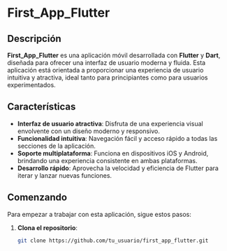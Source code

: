 # First_App_Flutter

## Descripción

**First_App_Flutter** es una aplicación móvil desarrollada con **Flutter** y **Dart**, diseñada para ofrecer una interfaz de usuario moderna y fluida. Esta aplicación está orientada a proporcionar una experiencia de usuario intuitiva y atractiva, ideal tanto para principiantes como para usuarios experimentados.

## Características

- **Interfaz de usuario atractiva**: Disfruta de una experiencia visual envolvente con un diseño moderno y responsivo.
- **Funcionalidad intuitiva**: Navegación fácil y acceso rápido a todas las secciones de la aplicación.
- **Soporte multiplataforma**: Funciona en dispositivos iOS y Android, brindando una experiencia consistente en ambas plataformas.
- **Desarrollo rápido**: Aprovecha la velocidad y eficiencia de Flutter para iterar y lanzar nuevas funciones.

## Comenzando

Para empezar a trabajar con esta aplicación, sigue estos pasos:

1. **Clona el repositorio**:
   ```bash
   git clone https://github.com/tu_usuario/first_app_flutter.git

